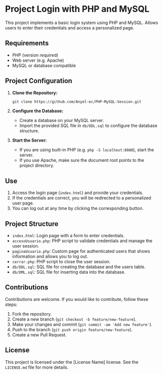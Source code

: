 # Project Login with PHP and MySQL

This project implements a basic login system using PHP and MySQL. Allows users to enter their credentials and access a personalized page.

## Requirements

- PHP (version required)
- Web server (e.g. Apache)
- MySQL or database compatible

## Project Configuration

1. **Clone the Repository:**
    ```bash
    git clone https://github.com/Anyel-ec/PHP-MySQL-Session.git
    ```

2. **Configure the Database:**
    - Create a database on your MySQL server.
    - Import the provided SQL file in `db/DDL.sql` to configure the database structure.

3. **Start the Server:**
    - If you are using built-in PHP (e.g. `php -S localhost:8080`), start the server.
    - If you use Apache, make sure the document root points to the project directory.

## Use

1. Access the login page (`index.html`) and provide your credentials.
2. If the credentials are correct, you will be redirected to a personalized user page.
3. You can log out at any time by clicking the corresponding button.

## Project Structure

- `index.html`: Login page with a form to enter credentials.
- `accesoUsuario.php`: PHP script to validate credentials and manage the user session.
- `paginaUsuario.php`: Custom page for authenticated users that shows information and allows you to log out.
- `cerrar.php`: PHP script to close the user session.
- `db/DDL.sql`: SQL file for creating the database and the users table.
- `db/DML.sql`: SQL file for inserting data into the database.

## Contributions

Contributions are welcome. If you would like to contribute, follow these steps:

1. Fork the repository.
2. Create a new branch (`git checkout -b feature/new-feature`).
3. Make your changes and commit (`git commit -am 'Add new feature'`).
4. Push to the branch (`git push origin feature/new-feature`).
5. Create a new Pull Request.

## License

This project is licensed under the [License Name] license. See the `LICENSE.md` file for more details.